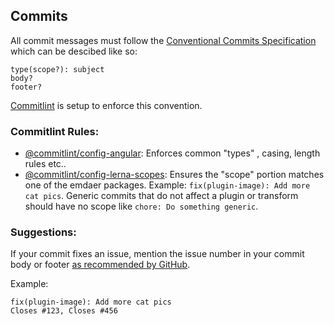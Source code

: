 ## Commits

All commit messages must follow the [Conventional Commits Specification](https://conventionalcommits.org/) which can be descibed like so:

```
type(scope?): subject
body?
footer?
```

[Commitlint](https://github.com/marionebl/commitlint) is setup to enforce this convention.

### Commitlint Rules:
- [@commitlint/config-angular](https://github.com/marionebl/commitlint/tree/master/@commitlint/config-angular#rules): Enforces common "types" , casing, length rules etc..
- [@commitlint/config-lerna-scopes](https://github.com/marionebl/commitlint/blob/master/@commitlint/config-lerna-scopes): Ensures the "scope" portion matches one of the emdaer packages. Example: `fix(plugin-image): Add more cat pics`. Generic commits that do not affect a plugin or transform should have no scope like `chore: Do something generic`.

### Suggestions:
If your commit fixes an issue, mention the issue number in your commit body or footer [as recommended by GitHub](https://help.github.com/articles/closing-issues-using-keywords/).

Example:
```
fix(plugin-image): Add more cat pics
Closes #123, Closes #456
```